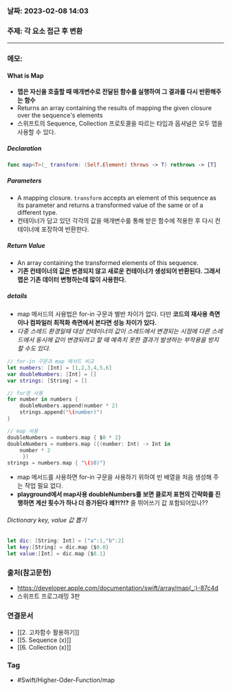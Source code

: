 ### 날짜: 2023-02-08 14:03

### 주제: 각 요소 접근 후 변환 
---
### 메모: 
#### What is Map
- **맵은 자신을 호출할 때 매개변수로 전달된 함수를 실행하여 그 결과를 다시 반환해주는 함수**
- Returns an array containing the results of mapping the given closure over the sequence's elements
- 스위프트의 Sequence, Collection 프로토콜을 따르는 타입과 옵셔널은 모두 맵을 사용할 수 있다.
##### Declaration
~~~ swift 
func map<T>(_ transform: (Self.Element) throws -> T) rethrows -> [T]
~~~
##### Parameters
- A mapping closure. `transform` accepts an element of this sequence as its parameter and returns a transformed value of the same or of a different type.
- 컨테이너가 담고 있던 각각의 값을 매개변수를 통해 받은 함수에 적용한 후 다시 컨테이너에 포장하여 반환한다. 
##### Return Value
- An array containing the transformed elements of this sequence.
- **기존 컨테이너의 값은 변경되지 않고 새로운 컨테이너가 생성되어 반환된다. 그래서 맵은 기존 데이터 변형하는데 많이 사용한다.** 
##### details
- map 메서드의 사용법은 for-in 구문과 별반 차이가 없다. 다만 **코드의 재사용 측면이나 컴파일러 최적화 측면에서 본다면 성능 차이가 있다.**
- *다중 스레드 환경일때 대상 컨테이너의 값이 스레드에서 변경되는 시점에 다른 스레드에서 동시에 값이 변경되려고 할 때 예측치 못한 결과가 발생하는 부작용을 방지할 수도 있다.*
~~~ swift 
// for-in 구문과 map 메서드 비교
let numbers: [Int] = [1,2,3,4,5,6]
var doubleNumbers: [Int] = []
var strings: [String] = []

// for문 사용
for number in numbers {
    doubleNumbers.append(number * 2)
    strings.append("\(number)")
}

// map 사용
doubleNumbers = numbers.map { $0 * 2}
doubleNumbers = numbers.map ({(number: Int) -> Int in 
	number * 2
	 })
strings = numbers.map { "\($0)"}
~~~
- map 메서드를 사용하면 for-in 구문을 사용하기 위하여 빈 배열을 처음 생성해 주는 작업 필요 없다.
- **playground에서 map사용 doubleNumbers를 보면 클로저 표현의 간략화를 진행하면 계산 횟수가 하나 더 증가된다 왜?!?!?** 줄 뛰어쓰기 값 포함되어있나?? 
###### Dictionary key, value 값 뽑기
~~~ swift 
let dic: [String: Int] = ["a":1,"b":2]
let key:[String] = dic.map {$0.0}
let value:[Int] = dic.map {$0.1}
~~~

### 출처(참고문헌) 
- https://developer.apple.com/documentation/swift/array/map(_:)-87c4d
- 스위프트 프로그래밍 3판

### 연결문서 
- [[2. 고차함수 활용하기]]
- [[5. Sequence (x)]]
- [[6. Collection (x)]]

### Tag
- #Swift/Higher-Oder-Function/map 